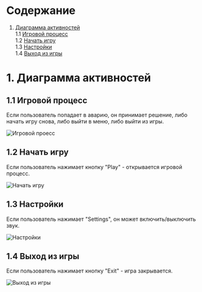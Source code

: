 # Содержание
1. [Диаграмма активностей](#1)<br>
1.1 [Игровой процесс](#1.1)<br>
1.2 [Начать игру](#1.2)<br>
1.3 [Настройки](#1.3)<br>
1.4 [Выход из игры](#1.4)<br>

#  1. Диаграмма активностей <a name="1"></a>

## 1.1 Игровой процесс <a name="1.1"></a>
Если пользователь попадает в аварию, он принимает решение, либо начать игру снова, либо выйти в меню, либо выйти из игры.

 ![Игровой проесс](https://github.com/Shalimo/Monster-Traffic/blob/master/%D0%94%D0%B8%D0%B0%D0%B3%D1%80%D0%B0%D0%BC%D0%BC%D1%8B/Activity/1.%20Game%20process.jpg)
 
## 1.2 Начать игру <a name="1.2"></a>
Если пользователь нажимает кнопку "Play" - открывается игровой процесс.

 ![Начать игру](https://github.com/Shalimo/Monster-Traffic/blob/master/%D0%94%D0%B8%D0%B0%D0%B3%D1%80%D0%B0%D0%BC%D0%BC%D1%8B/Activity/2.%20Play.jpg)
 
## 1.3 Настройки <a name="1.3"></a>
Если пользователь нажимает "Settings", он может включить/выключить звук.

 ![Настройки](https://github.com/Shalimo/Monster-Traffic/blob/master/%D0%94%D0%B8%D0%B0%D0%B3%D1%80%D0%B0%D0%BC%D0%BC%D1%8B/Activity/3.%20Settings.jpg)

## 1.4 Выход из игры <a name="1.4"></a>
Если пользователь нажимает кнопку "Exit" - игра закрывается.

 ![Выход из игры](https://github.com/Shalimo/Monster-Traffic/blob/master/%D0%94%D0%B8%D0%B0%D0%B3%D1%80%D0%B0%D0%BC%D0%BC%D1%8B/Activity/4.%20Exit.jpg) 
